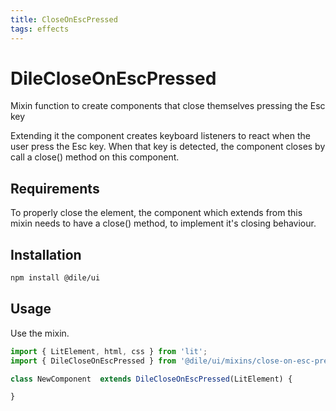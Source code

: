 ```yaml
---
title: CloseOnEscPressed
tags: effects
---
```


# DileCloseOnEscPressed

Mixin function to create components that close themselves pressing the Esc key

Extending it the component creates keyboard listeners to react when the user press the Esc key. When that key is detected, the component closes by call a close() method on this component.

## Requirements

To properly close the element, the component which extends from this mixin needs to have a close() method, to implement it's closing behaviour.

## Installation

```bash
npm install @dile/ui
```

## Usage

Use the mixin.

```javascript
import { LitElement, html, css } from 'lit';
import { DileCloseOnEscPressed } from '@dile/ui/mixins/close-on-esc-pressed';

class NewComponent  extends DileCloseOnEscPressed(LitElement) {

}
```




